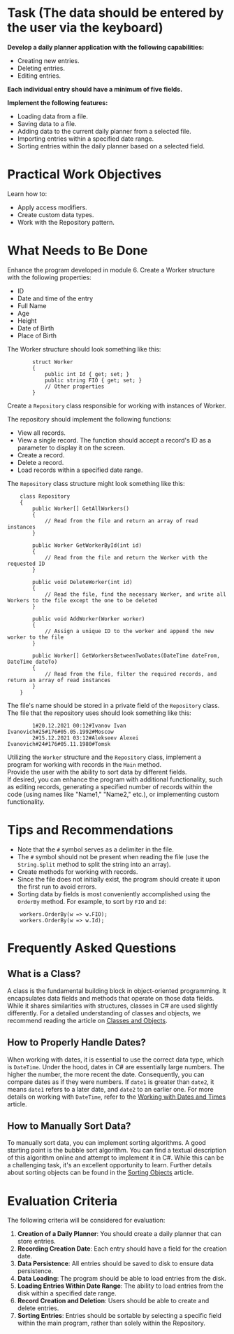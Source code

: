 # **Task (The data should be entered by the user via the keyboard)**
**Develop a daily planner application with the following capabilities:**

- Creating new entries.
- Deleting entries.
- Editing entries.

**Each individual entry should have a minimum of five fields.**

**Implement the following features:**

- Loading data from a file.
- Saving data to a file.
- Adding data to the current daily planner from a selected file.
- Importing entries within a specified date range.
- Sorting entries within the daily planner based on a selected field.

# Practical Work Objectives
Learn how to:
- Apply access modifiers.
- Create custom data types.
- Work with the Repository pattern.

# What Needs to Be Done
Enhance the program developed in module 6. Create a Worker structure with the following properties:

- ID
- Date and time of the entry
- Full Name
- Age
- Height
- Date of Birth
- Place of Birth

The Worker structure should look something like this:

```
        struct Worker
        {
            public int Id { get; set; }
            public string FIO { get; set; }
            // Other properties
        }
```
Create a `Repository` class responsible for working with instances of Worker.

The repository should implement the following functions:

- View all records.
- View a single record. The function should accept a record's ID as a parameter to display it on the screen.
- Create a record.
- Delete a record.
- Load records within a specified date range.

The `Repository` class structure might look something like this:

```
    class Repository
    {
        public Worker[] GetAllWorkers()
        {
            // Read from the file and return an array of read instances
        }

        public Worker GetWorkerById(int id)
        {
            // Read from the file and return the Worker with the requested ID
        }

        public void DeleteWorker(int id)
        {
            // Read the file, find the necessary Worker, and write all Workers to the file except the one to be deleted
        }

        public void AddWorker(Worker worker)
        {
            // Assign a unique ID to the worker and append the new worker to the file
        }

        public Worker[] GetWorkersBetweenTwoDates(DateTime dateFrom, DateTime dateTo)
        {
            // Read from the file, filter the required records, and return an array of read instances
        }
    }

```

The file's name should be stored in a private field of the `Repository` class. 
The file that the repository uses should look something like this:

```
        1#20.12.2021 00:12#Ivanov Ivan Ivanovich#25#176#05.05.1992#Moscow
        2#15.12.2021 03:12#Alekseev Alexei Ivanovich#24#176#05.11.1980#Tomsk
```

Utilizing the `Worker` structure and the `Repository` class, implement a program for working with records in the `Main` method.  
Provide the user with the ability to sort data by different fields.  
If desired, you can enhance the program with additional functionality, such as editing records, generating a specified number of records within the code (using names like "Name1," "Name2," etc.), or implementing custom functionality.

# Tips and Recommendations

- Note that the `#` symbol serves as a delimiter in the file.
- The `#` symbol should not be present when reading the file (use the `String.Split` method to split the string into an array).
- Create methods for working with records.
- Since the file does not initially exist, the program should create it upon the first run to avoid errors.
- Sorting data by fields is most conveniently accomplished using the `OrderBy` method. For example, to sort by `FIO` and `Id`:

```
    workers.OrderBy(w => w.FIO);
    workers.OrderBy(w => w.Id);
```

# Frequently Asked Questions

## What is a Class?

A class is the fundamental building block in object-oriented programming. It encapsulates data fields and methods that operate on those data fields. While it shares similarities with structures, classes in C# are used slightly differently. For a detailed understanding of classes and objects, we recommend reading the article on [Classes and Objects](https://docs.microsoft.com/en-us/dotnet/csharp/programming-guide/classes-and-structs/classes).

## How to Properly Handle Dates?

When working with dates, it is essential to use the correct data type, which is `DateTime`. Under the hood, dates in C# are essentially large numbers. The higher the number, the more recent the date. Consequently, you can compare dates as if they were numbers. If `date1` is greater than `date2`, it means `date1` refers to a later date, and `date2` to an earlier one. For more details on working with `DateTime`, refer to the [Working with Dates and Times](https://docs.microsoft.com/en-us/dotnet/standard/datetime/) article.

## How to Manually Sort Data?

To manually sort data, you can implement sorting algorithms. A good starting point is the bubble sort algorithm. You can find a textual description of this algorithm online and attempt to implement it in C#. While this can be a challenging task, it's an excellent opportunity to learn. Further details about sorting objects can be found in the [Sorting Objects](https://docs.microsoft.com/en-us/dotnet/csharp/programming-guide/concepts/linq/sorting-objects) article.


# Evaluation Criteria

The following criteria will be considered for evaluation:
1. **Creation of a Daily Planner**: You should create a daily planner that can store entries.
2. **Recording Creation Date**: Each entry should have a field for the creation date.
3. **Data Persistence**: All entries should be saved to disk to ensure data persistence.
4. **Data Loading**: The program should be able to load entries from the disk.
5. **Loading Entries Within Date Range**: The ability to load entries from the disk within a specified date range.
6. **Record Creation and Deletion**: Users should be able to create and delete entries.
7. **Sorting Entries**: Entries should be sortable by selecting a specific field within the main program, rather than solely within the Repository.
